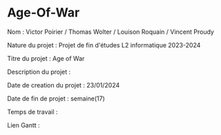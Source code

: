 # Age-Of-War

Nom : Victor Poirier / Thomas Wolter / Louison Roquain / Vincent Proudy

Nature du projet : Projet de fin d'études L2 informatique 2023-2024

Titre du projet : Age of War

Description du projet : 



Date de creation du projet : 23/01/2024

Date de fin de projet : semaine(17)

Temps de travail :

Lien Gantt :

